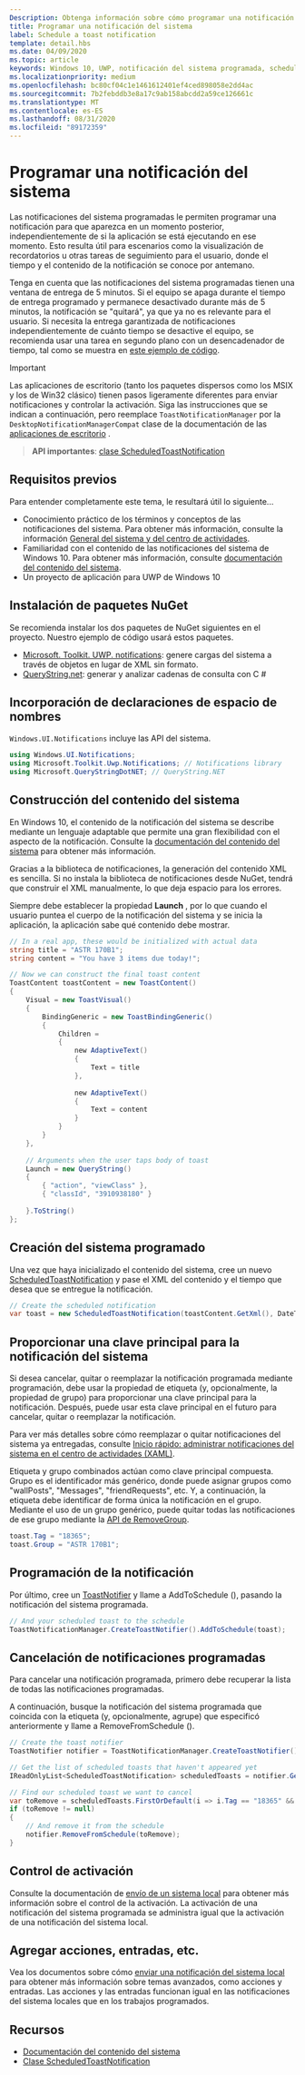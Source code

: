 ```yaml
---
Description: Obtenga información sobre cómo programar una notificación del sistema local para que aparezca en otro momento.
title: Programar una notificación del sistema
label: Schedule a toast notification
template: detail.hbs
ms.date: 04/09/2020
ms.topic: article
keywords: Windows 10, UWP, notificación del sistema programada, scheduledtoastnotification, Inicio rápido, introducción, ejemplo de código, tutorial
ms.localizationpriority: medium
ms.openlocfilehash: bc80cf04c1e1461612401ef4ced898058e2dd4ac
ms.sourcegitcommit: 7b2febddb3e8a17c9ab158abcdd2a59ce126661c
ms.translationtype: MT
ms.contentlocale: es-ES
ms.lasthandoff: 08/31/2020
ms.locfileid: "89172359"
---
```

# <a name="schedule-a-toast-notification"></a>Programar una notificación del sistema

Las notificaciones del sistema programadas le permiten programar una notificación para que aparezca en un momento posterior, independientemente de si la aplicación se está ejecutando en ese momento. Esto resulta útil para escenarios como la visualización de recordatorios u otras tareas de seguimiento para el usuario, donde el tiempo y el contenido de la notificación se conoce por antemano.

Tenga en cuenta que las notificaciones del sistema programadas tienen una ventana de entrega de 5 minutos. Si el equipo se apaga durante el tiempo de entrega programado y permanece desactivado durante más de 5 minutos, la notificación se "quitará", ya que ya no es relevante para el usuario. Si necesita la entrega garantizada de notificaciones independientemente de cuánto tiempo se desactive el equipo, se recomienda usar una tarea en segundo plano con un desencadenador de tiempo, tal como se muestra en [este ejemplo de código](https://github.com/WindowsNotifications/quickstart-snoozable-toasts-even-if-computer-is-off).

> [!IMPORTANT]
> Las aplicaciones de escritorio (tanto los paquetes dispersos como los MSIX y los de Win32 clásico) tienen pasos ligeramente diferentes para enviar notificaciones y controlar la activación. Siga las instrucciones que se indican a continuación, pero reemplace `ToastNotificationManager` por la `DesktopNotificationManagerCompat` clase de la documentación de las [aplicaciones de escritorio](toast-desktop-apps.md) .

> **API importantes**: [clase ScheduledToastNotification](/uwp/api/Windows.UI.Notifications.ScheduledToastNotification)


## <a name="prerequisites"></a>Requisitos previos

Para entender completamente este tema, le resultará útil lo siguiente...

* Conocimiento práctico de los términos y conceptos de las notificaciones del sistema. Para obtener más información, consulte la información [General del sistema y del centro de actividades](/archive/blogs/tiles_and_toasts/toast-notification-and-action-center-overview-for-windows-10).
* Familiaridad con el contenido de las notificaciones del sistema de Windows 10. Para obtener más información, consulte [documentación del contenido del sistema](adaptive-interactive-toasts.md).
* Un proyecto de aplicación para UWP de Windows 10


## <a name="install-nuget-packages"></a>Instalación de paquetes NuGet

Se recomienda instalar los dos paquetes de NuGet siguientes en el proyecto. Nuestro ejemplo de código usará estos paquetes.

* [Microsoft. Toolkit. UWP. notifications](https://www.nuget.org/packages/Microsoft.Toolkit.Uwp.Notifications/): genere cargas del sistema a través de objetos en lugar de XML sin formato.
* [QueryString.net](https://www.nuget.org/packages/QueryString.NET/): generar y analizar cadenas de consulta con C #


## <a name="add-namespace-declarations"></a>Incorporación de declaraciones de espacio de nombres

`Windows.UI.Notifications` incluye las API del sistema.

```csharp
using Windows.UI.Notifications;
using Microsoft.Toolkit.Uwp.Notifications; // Notifications library
using Microsoft.QueryStringDotNET; // QueryString.NET
```


## <a name="construct-the-toast-content"></a>Construcción del contenido del sistema

En Windows 10, el contenido de la notificación del sistema se describe mediante un lenguaje adaptable que permite una gran flexibilidad con el aspecto de la notificación. Consulte la [documentación del contenido del sistema](adaptive-interactive-toasts.md) para obtener más información.

Gracias a la biblioteca de notificaciones, la generación del contenido XML es sencilla. Si no instala la biblioteca de notificaciones desde NuGet, tendrá que construir el XML manualmente, lo que deja espacio para los errores.

Siempre debe establecer la propiedad **Launch** , por lo que cuando el usuario puntea el cuerpo de la notificación del sistema y se inicia la aplicación, la aplicación sabe qué contenido debe mostrar.

```csharp
// In a real app, these would be initialized with actual data
string title = "ASTR 170B1";
string content = "You have 3 items due today!";

// Now we can construct the final toast content
ToastContent toastContent = new ToastContent()
{
    Visual = new ToastVisual()
    {
        BindingGeneric = new ToastBindingGeneric()
        {
            Children =
            {
                new AdaptiveText()
                {
                    Text = title
                },
     
                new AdaptiveText()
                {
                    Text = content
                }
            }
        }
    },
 
    // Arguments when the user taps body of toast
    Launch = new QueryString()
    {
        { "action", "viewClass" },
        { "classId", "3910938180" }
 
    }.ToString()
};
```

## <a name="create-the-scheduled-toast"></a>Creación del sistema programado

Una vez que haya inicializado el contenido del sistema, cree un nuevo [ScheduledToastNotification](/uwp/api/Windows.UI.Notifications.ScheduledToastNotification) y pase el XML del contenido y el tiempo que desea que se entregue la notificación.

```csharp
// Create the scheduled notification
var toast = new ScheduledToastNotification(toastContent.GetXml(), DateTime.Now.AddSeconds(5));
```


## <a name="provide-a-primary-key-for-your-toast"></a>Proporcionar una clave principal para la notificación del sistema

Si desea cancelar, quitar o reemplazar la notificación programada mediante programación, debe usar la propiedad de etiqueta (y, opcionalmente, la propiedad de grupo) para proporcionar una clave principal para la notificación. Después, puede usar esta clave principal en el futuro para cancelar, quitar o reemplazar la notificación.

Para ver más detalles sobre cómo reemplazar o quitar notificaciones del sistema ya entregadas, consulte [Inicio rápido: administrar notificaciones del sistema en el centro de actividades (XAML)](/previous-versions/windows/apps/dn631260(v=win.10)).

Etiqueta y grupo combinados actúan como clave principal compuesta. Grupo es el identificador más genérico, donde puede asignar grupos como "wallPosts", "Messages", "friendRequests", etc. Y, a continuación, la etiqueta debe identificar de forma única la notificación en el grupo. Mediante el uso de un grupo genérico, puede quitar todas las notificaciones de ese grupo mediante la [API de RemoveGroup](/uwp/api/Windows.UI.Notifications.ToastNotificationHistory#Windows_UI_Notifications_ToastNotificationHistory_RemoveGroup_System_String_).

```csharp
toast.Tag = "18365";
toast.Group = "ASTR 170B1";
```


## <a name="schedule-the-notification"></a>Programación de la notificación

Por último, cree un [ToastNotifier](/uwp/api/windows.ui.notifications.toastnotifier) y llame a AddToSchedule (), pasando la notificación del sistema programada.

```csharp
// And your scheduled toast to the schedule
ToastNotificationManager.CreateToastNotifier().AddToSchedule(toast);
```


## <a name="cancel-scheduled-notifications"></a>Cancelación de notificaciones programadas

Para cancelar una notificación programada, primero debe recuperar la lista de todas las notificaciones programadas.

A continuación, busque la notificación del sistema programada que coincida con la etiqueta (y, opcionalmente, agrupe) que especificó anteriormente y llame a RemoveFromSchedule ().

```csharp
// Create the toast notifier
ToastNotifier notifier = ToastNotificationManager.CreateToastNotifier();

// Get the list of scheduled toasts that haven't appeared yet
IReadOnlyList<ScheduledToastNotification> scheduledToasts = notifier.GetScheduledToastNotifications();

// Find our scheduled toast we want to cancel
var toRemove = scheduledToasts.FirstOrDefault(i => i.Tag == "18365" && i.Group == "ASTR 170B1");
if (toRemove != null)
{
    // And remove it from the schedule
    notifier.RemoveFromSchedule(toRemove);
}
```


## <a name="activation-handling"></a>Control de activación

Consulte la documentación de [envío de un sistema local](send-local-toast.md) para obtener más información sobre el control de la activación. La activación de una notificación del sistema programada se administra igual que la activación de una notificación del sistema local.


## <a name="adding-actions-inputs-and-more"></a>Agregar acciones, entradas, etc.

Vea los documentos sobre cómo [enviar una notificación del sistema local](send-local-toast.md) para obtener más información sobre temas avanzados, como acciones y entradas. Las acciones y las entradas funcionan igual en las notificaciones del sistema locales que en los trabajos programados.


## <a name="resources"></a>Recursos

* [Documentación del contenido del sistema](adaptive-interactive-toasts.md)
* [Clase ScheduledToastNotification](/uwp/api/Windows.UI.Notifications.ScheduledToastNotification)